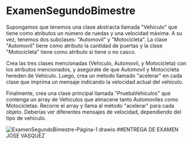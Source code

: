 # ExamenSegundoBimestre
Supongamos que tenemos una clase abstracta llamada "Vehiculo" que tiene como atributos un número de ruedas y una velocidad máxima. A su vez, tenemos dos subclases: "Automovil" y "Motocicleta". La clase "Automovil" tiene como atributo la cantidad de puertas y la clase "Motocicleta" tiene como atributo si tiene o no casco.

Crea las tres clases mencionadas (Vehiculo, Automovil, y Motocicleta) con los atributos mencionados, y asegúrate de que Automovil y Motocicleta hereden de Vehiculo. Luego, crea un método llamado "acelerar" en cada clase que imprima un mensaje indicando la velocidad actual del vehículo.

Finalmente, crea una clase principal llamada "PruebaVehiculos" que contenga un array de Vehiculos que almacene tanto Automoviles como Motocicletas. Recorre el array y llama al método "acelerar" para cada objeto. Deberías ver diferentes mensajes de velocidad, dependiendo del tipo de vehículo.

![ExamenSegundoBimestre-Página-1 drawio](https://user-images.githubusercontent.com/112999994/226211094-5d8319d9-50ec-4bde-96d8-36b93d315140.png)
##ENTREGA DE EXAMEN JOSE VASQUEZ


